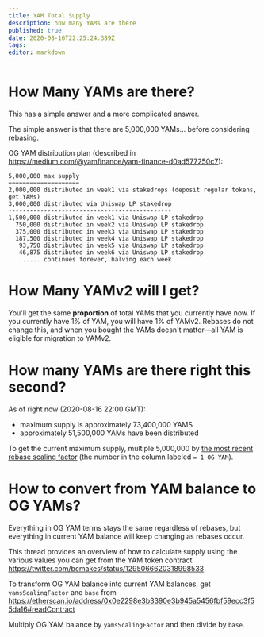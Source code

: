 ```yaml
---
title: YAM Total Supply
description: how many YAMs are there
published: true
date: 2020-08-16T22:25:24.389Z
tags: 
editor: markdown
---
```


# How Many YAMs are there?

This has a simple answer and a more complicated answer.

The simple answer is that there are 5,000,000 YAMs... before considering rebasing.

OG YAM distribution plan (described in https://medium.com/@yamfinance/yam-finance-d0ad577250c7):

```
5,000,000 max supply
====================
2,000,000 distributed in week1 via stakedrops (deposit regular tokens, get YAMs)
3,000,000 distributed via Uniswap LP stakedrop
----------------------------------------------
1,500,000 distributed in week1 via Uniswap LP stakedrop
  750,000 distributed in week2 via Uniswap LP stakedrop
  375,000 distributed in week3 via Uniswap LP stakedrop
  187,500 distributed in week4 via Uniswap LP stakedrop
   93,750 distributed in week5 via Uniswap LP stakedrop
   46,875 distributed in week6 via Uniswap LP stakedrop
   ...... continues forever, halving each week
```


# How Many YAMv2 will I get?

You'll get the same **proportion** of total YAMs that you currently have now.  If you currently have 1% of YAM, you will have 1% of YAMv2.  Rebases do not change this, and when you bought the YAMs doesn't matter—all YAM is eligible for migration to YAMv2.


# How many YAMs are there right this second?

As of right now (2020-08-16 22:00 GMT):
- maximum supply is approximately 73,400,000 YAMS
- approximately 51,500,000 YAMs have been distributed

To get the current maximum supply, multiple 5,000,000 by [the most recent rebase scaling factor](/rebase) (the number in the column labeled `= 1 OG YAM`).


# How to convert from YAM balance to OG YAMs?

Everything in OG YAM terms stays the same regardless of rebases, but everything in current YAM balance will keep changing as rebases occur.

This thread provides an overview of how to calculate supply using the various values you can get from the YAM token contract https://twitter.com/bcmakes/status/1295066620318998533

To transform OG YAM balance into current YAM balances, get `yamsScalingFactor` and `base` from https://etherscan.io/address/0x0e2298e3b3390e3b945a5456fbf59ecc3f55da16#readContract

Multiply OG YAM balance by `yamsScalingFactor` and then divide by `base`.
